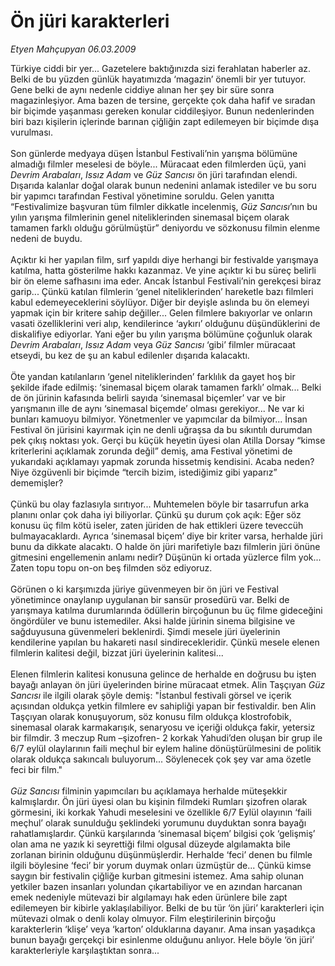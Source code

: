 # Ön jüri karakterleri

*Etyen Mahçupyan 06.03.2009*

<div class="taraf_structure_2col_1zq">
<div class="margen_n">



 <p>Türkiye ciddi bir yer... Gazetelere baktığınızda sizi ferahlatan haberler az. Belki de bu yüzden günlük hayatımızda ‘magazin’ önemli bir yer tutuyor. Gene belki de aynı nedenle ciddiye alınan her şey bir süre sonra magazinleşiyor. Ama bazen de tersine, gerçekte çok daha hafif ve sıradan bir biçimde yaşanması gereken konular ciddileşiyor. Bunun nedenlerinden biri bazı kişilerin içlerinde barınan çiğliğin zapt edilemeyen bir biçimde dışa vurulması. <br/><br/>Son günlerde medyaya düşen İstanbul Festivali’nin yarışma bölümüne almadığı filmler meselesi de böyle... Müracaat eden filmlerden üçü, yani <i>Devrim Arabaları</i>, <i>Issız Adam</i> ve <i>Güz Sancısı</i> ön jüri tarafından elendi. Dışarıda kalanlar doğal olarak bunun nedenini anlamak istediler ve bu soru bir yapımcı tarafından Festival yönetimine soruldu. Gelen yanıtta “Festivalimize başvuran tüm filmler dikkatle incelenmiş, <i>Güz Sancısı</i>’nın bu yılın yarışma filmlerinin genel niteliklerinden sinemasal biçem olarak tamamen farklı olduğu görülmüştür” deniyordu ve sözkonusu filmin elenme nedeni de buydu. <br/><br/>Açıktır ki her yapılan film, sırf yapıldı diye herhangi bir festivalde yarışmaya katılma, hatta gösterilme hakkı kazanmaz. Ve yine açıktır ki bu süreç belirli bir ön eleme safhasını ima eder. Ancak İstanbul Festivali’nin gerekçesi biraz garip... Çünkü katılan filmlerin ‘genel niteliklerinden’ hareketle bazı filmleri kabul edemeyeceklerini söylüyor. Diğer bir deyişle aslında bu ön elemeyi yapmak için bir kritere sahip değiller... Gelen filmlere bakıyorlar ve onların vasati özelliklerini veri alıp, kendilerince ‘aykırı’ olduğunu düşündüklerini de diskalifiye ediyorlar. Yani eğer bu yılın yarışma bölümüne çoğunluk olarak <i>Devrim Arabaları</i>, <i>Issız Adam</i> veya <i>Güz Sancısı</i> ‘gibi’ filmler müracaat etseydi, bu kez de şu an kabul edilenler dışarıda kalacaktı. <br/><br/>Öte yandan katılanların ‘genel niteliklerinden’ farklılık da gayet hoş bir şekilde ifade edilmiş: ‘sinemasal biçem olarak tamamen farklı’ olmak... Belki de ön jürinin kafasında belirli sayıda ‘sinemasal biçemler’ var ve bir yarışmanın ille de aynı ‘sinemasal biçemde’ olması gerekiyor... Ne var ki bunları kamuoyu bilmiyor. Yönetmenler ve yapımcılar da bilmiyor... İnsan Festival ön jürisini kayırmak için ne denli uğraşsa da bu sıkıntılı durumdan pek çıkış noktası yok. Gerçi bu küçük heyetin üyesi olan Atilla Dorsay “kimse kriterlerini açıklamak zorunda değil” demiş, ama Festival yönetimi de yukarıdaki açıklamayı yapmak zorunda hissetmiş kendisini. Acaba neden? Niye özgüvenli bir biçimde “tercih bizim, istediğimiz gibi yaparız” dememişler? <br/><br/>Çünkü bu olay fazlasıyla sırıtıyor... Muhtemelen böyle bir tasarrufun arka planını onlar çok daha iyi biliyorlar. Çünkü şu durum çok açık: Eğer söz konusu üç film kötü iseler, zaten jüriden de hak ettikleri üzere teveccüh bulmayacaklardı. Ayrıca ‘sinemasal biçem’ diye bir kriter varsa, herhalde jüri bunu da dikkate alacaktı. O halde ön jüri marifetiyle bazı filmlerin jüri önüne gitmesini engellemenin anlamı nedir? Düşünün ki ortada yüzlerce film yok... Zaten topu topu on-on beş filmden söz ediyoruz. <br/><br/>Görünen o ki karşımızda jüriye güvenmeyen bir ön jüri ve Festival yönetimince onaylanıp uygulanan bir sansür prosedürü var. Belki de yarışmaya katılma durumlarında ödüllerin birçoğunun bu üç filme gideceğini öngördüler ve bunu istemediler. Aksi halde jürinin sinema bilgisine ve sağduyusuna güvenmeleri beklenirdi. Şimdi mesele jüri üyelerinin kendilerine yapılan bu hakareti nasıl sindirecekleridir. Çünkü mesele elenen filmlerin kalitesi değil, bizzat jüri üyelerinin kalitesi... <br/><br/>Elenen filmlerin kalitesi konusuna gelince de herhalde en doğrusu bu işten bayağı anlayan ön jüri üyelerinden birine müracaat etmek. Alin Taşçıyan <em>Güz Sancısı</em> ile ilgili olarak şöyle demiş: "İstanbul festivali görsel ve içerik açısından oldukça yetkin filmlere ev sahipliği yapan bir festivaldir. ben Alin Taşçıyan olarak konuşuyorum, söz konusu film oldukça klostrofobik, sinemasal olarak karmakarışık, senaryosu ve içeriği oldukça fakir, yetersiz bir filmdir. 3 meczup Rum –şizofren- 2 korkak Yahudi’den oluşan bir grup ile 6/7 eylül olaylarının faili meçhul bir eylem haline dönüştürülmesini de politik olarak oldukça sakıncalı buluyorum... Söylenecek çok şey var ama özetle feci bir film." <br/><br/><em>Güz Sancısı</em> filminin yapımcıları bu açıklamaya herhalde müteşekkir kalmışlardır. Ön jüri üyesi olan bu kişinin filmdeki Rumları şizofren olarak görmesini, iki korkak Yahudi meselesini ve özellikle 6/7 Eylül olayının ‘faili meçhul’ olarak sunulduğu şeklindeki yorumunu duyduktan sonra bayağı rahatlamışlardır. Çünkü karşılarında ‘sinemasal biçem’ bilgisi çok ‘gelişmiş’ olan ama ne yazık ki seyrettiği filmi olgusal düzeyde algılamakta bile zorlanan birinin olduğunu düşünmüşlerdir. Herhalde ‘feci’ denen bu filmle ilgili böylesine ‘feci’ bir yorum duymak onları üzmüştür de... Çünkü kimse saygın bir festivalin çiğliğe kurban gitmesini istemez. Ama sahip olunan yetkiler bazen insanları yolundan çıkartabiliyor ve en azından harcanan emek nedeniyle mütevazi bir algılamayı hak eden ürünlere bile zapt edilemeyen bir kibirle yaklaşılabiliyor. Belki de bu tür ‘ön jüri’ karakterleri için mütevazi olmak o denli kolay olmuyor. Film eleştirilerinin birçoğu karakterlerin ‘klişe’ veya ‘karton’ olduklarına dayanır. Ama insan yaşadıkça bunun bayağı gerçekçi bir esinlenme olduğunu anlıyor. Hele böyle ‘ön jüri’ karakterleriyle karşılaştıktan sonra...</p>

<br/>


<div id="taraf_not">
</div>

</div>


</div>
